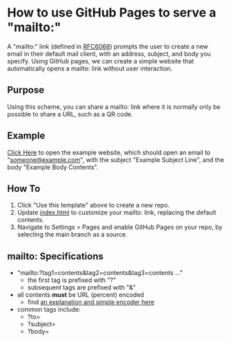 # How to use GitHub Pages to serve a "mailto:"

A "mailto:" link (defined in [RFC6068](https://datatracker.ietf.org/doc/html/rfc6068)) prompts the user to create a new email in their default mail client, with an address, subject, and body you specify. Using GitHub pages, we can create a simple website that automatically opens a mailto: link without user interaction.

## Purpose

Using this scheme, you can share a mailto: link where it is normally only be possible to share a URL, such as a QR code. 

## Example

[Click Here](http://chapmanb.com/GitHub-pages-mailto/) to open the example website, which should open an email to "someone@example.com", with the subject "Example Subject Line", and the body "Example Body Contents".

## How To

1. Click "Use this template" above to create a new repo.
2. Update [index.html](index.html) to customize your mailto: link, replacing the default contents.
3. Navigate to Settings > Pages and enable GitHub Pages on your repo, by selecting the main branch as a source.

## mailto: Specifications

- "mailto:?tag1=contents&tag2=contents&tag3=contents ..."
  - the first tag is prefixed with "?"
  - subsequent tags are prefixed with "&"
- all contents **must** be URL (percent) encoded
  - find [an explanation and simple encoder here](https://www.w3schools.com/tags/ref_urlencode.asp)
- common tags include:
  - ?to=
  - ?subject=
  - ?body=
